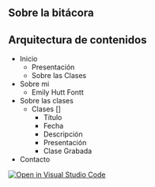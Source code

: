 ## Sobre la bitácora 

## Arquitectura de contenidos 
* Inicio 
    * Presentación
    * Sobre las Clases
* Sobre mi
    * Emily Hutt Fontt
* Sobre las clases
    * Clases []
        * Título
        * Fecha
        * Descripción
        * Presentación
        * Clase Grabada
* Contacto

[![Open in Visual Studio Code](https://classroom.github.com/assets/open-in-vscode-f059dc9a6f8d3a56e377f745f24479a46679e63a5d9fe6f495e02850cd0d8118.svg)](https://classroom.github.com/online_ide?assignment_repo_id=5565905&assignment_repo_type=AssignmentRepo)

